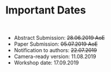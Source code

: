 # Important Dates

<br />

  - Abstract Submission: <del>28.06.2019 AoE</del>
  - Paper Submission: <del>05.07.2019 AoE</del>
  - Notification to authors: <del>22.07.2019</del>
  - Camera-ready version: 11.08.2019
  -  Workshop date: 17.09.2019
